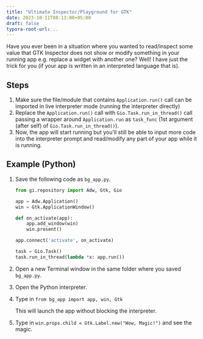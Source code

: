 ```yaml
---
title: "Ultimate Inspector/Playground for GTK"
date: 2023-10-11T08:13:00+05:00
draft: false
typora-root-url: ..
---
```


Have you ever been in a situation where you wanted to read/inspect some value that GTK Inspector does not show or modify something in your running app e.g. replace a widget with another one? Well! I have just the trick for you (if your app is written in an interpreted language that is). 

## Steps

1. Make sure the file/module that contains `Application.run()` call can be imported in live interpreter mode (running the interpreter directly)
1. Replace the `Application.run()` call with `Gio.Task.run_in_thread()` call passing a wrapper around `Application.run` as `task_func` (1st argument (after self) of `Gio.Task.run_in_thread()`).
1. Now, the app will start running but you'll still be able to input more code into the interpreter prompt and read/modify any part of your app while it is running.


## Example (Python)

1. Save the following code as `bg_app.py`.

   ```python
   from gi.repository import Adw, Gtk, Gio
   
   app = Adw.Application()
   win = Gtk.ApplicationWindow()
   
   def on_activate(app):
       app.add_window(win)
       win.present()
   
   app.connect('activate', on_activate)
   
   task = Gio.Task()
   task.run_in_thread(lambda *x: app.run())
   ```

1. Open a new Terminal window in the same folder where you saved `bg_app.py`.

1. Open the Python interpreter.

1. Type in `from bg_app import app, win, Gtk`
   
   This will launch the app without blocking the interpreter.

1. Type in `win.props.child = Gtk.Label.new("Wow, Magic!")` and see the magic.
